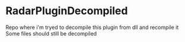 # RadarPluginDecompiled

Repo where i'm tryed to decompile this plugin from dll and recompile it
Some files should still be decompiled
